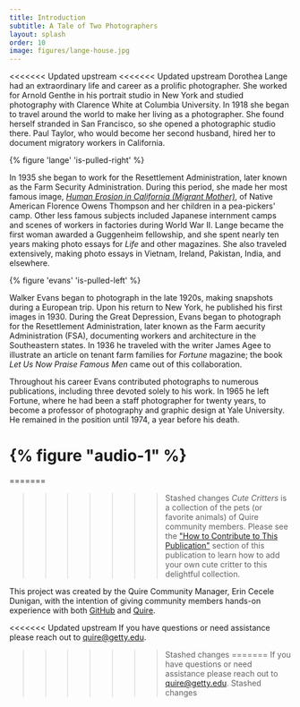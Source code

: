 ```yaml
---
title: Introduction
subtitle: A Tale of Two Photographers
layout: splash
order: 10
image: figures/lange-house.jpg
---
```


<<<<<<< Updated upstream
<<<<<<< Updated upstream
Dorothea Lange had an extraordinary life and career as a prolific photographer. She worked for Arnold Genthe in his portrait studio in New York and studied photography with Clarence White at Columbia University. In 1918 she began to travel around the world to make her living as a photographer. She found herself stranded in San Francisco, so she opened a photographic studio there. Paul Taylor, who would become her second husband, hired her to document migratory workers in California.

{% figure 'lange' 'is-pulled-right' %}

In 1935 she began to work for the Resettlement Administration, later known as the Farm Security Administration. During this period, she made her most famous image, [*Human Erosion in California (Migrant Mother)*](/catalogue/1/), of Native American Florence Owens Thompson and her children in a pea-pickers' camp. Other less famous subjects included Japanese internment camps and scenes of workers in factories during World War II. Lange became the first woman awarded a Guggenheim fellowship, and she spent nearly ten years making photo essays for *Life* and other magazines. She also traveled extensively, making photo essays in Vietnam, Ireland, Pakistan, India, and elsewhere.

{% figure 'evans' 'is-pulled-left' %}

Walker Evans began to photograph in the late 1920s, making snapshots during a European trip. Upon his return to New York, he published his first images in 1930. During the Great Depression, Evans began to photograph for the Resettlement Administration, later known as the Farm aecurity Administration (FSA), documenting workers and architecture in the Southeastern states. In 1936 he traveled with the writer James Agee to illustrate an article on tenant farm families for *Fortune* magazine; the book *Let Us Now Praise Famous Men* came out of this collaboration.

Throughout his career Evans contributed photographs to numerous publications, including three devoted solely to his work. In 1965 he left Fortune, where he had been a staff photographer for twenty years, to become a professor of photography and graphic design at Yale University. He remained in the position until 1974, a year before his death.

{% figure "audio-1" %}
=======
=======
>>>>>>> Stashed changes
*Cute Critters* is a collection of the pets (or favorite animals) of Quire community members. Please see the ["How to Contribute to This Publication"](/add-your-pet/) section of this publication to learn how to add your own cute critter to this delightful collection. 

This project was created by the Quire Community Manager, Erin Cecele Dunigan, with the intention of giving community members hands-on experience with both [GitHub](http://github.com) and [Quire](http://quire.getty.edu). 

<<<<<<< Updated upstream
If you have questions or need assistance please reach out to [quire@getty.edu](mailto:quire@getty.edu). 
>>>>>>> Stashed changes
=======
If you have questions or need assistance please reach out to [quire@getty.edu](mailto:quire@getty.edu). 
>>>>>>> Stashed changes
